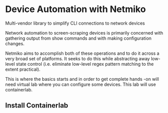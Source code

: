# Device Automation with Netmiko

Multi-vendor library to simplify CLI connections to network devices

Network automation to screen-scraping devices is primarily concerned with gathering output from show commands and with making configuration changes.

Netmiko aims to accomplish both of these operations and to do it across a very broad set of platforms. It seeks to do this while abstracting away low-level state control (i.e. eliminate low-level regex pattern matching to the extent practical).

This is where the basics starts and in order to get complete hands -on will need virtual lab where you can configure some devices. This lab will use containerlab.

## Install Containerlab


